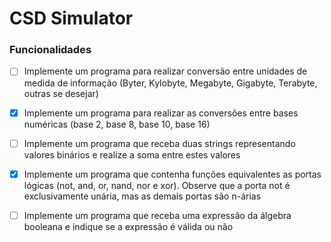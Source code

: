 # CSD Simulator

### Funcionalidades
- [ ] Implemente um programa para realizar conversão entre unidades de medida de informação (Byter, Kylobyte, Megabyte, Gigabyte, Terabyte, outras se desejar)

- [x] Implemente um programa para realizar as conversões entre bases numéricas (base 2, base 8, base 10, base 16)

- [ ] Implemente um programa que receba duas strings representando valores binários e realize a soma entre estes valores

- [x] Implemente um programa que contenha funções equivalentes as portas lógicas (not, and, or, nand, nor e xor). Observe que a porta not é exclusivamente unária, mas as demais portas são n-árias

- [ ] Implemente um programa que receba uma expressão da álgebra booleana e indique se a expressão é válida ou não
